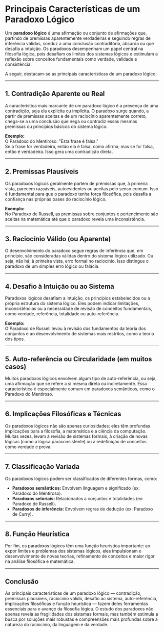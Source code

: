 # Principais Características de um Paradoxo Lógico

Um **paradoxo lógico** é uma afirmação ou conjunto de afirmações que, partindo de premissas aparentemente verdadeiras e seguindo regras de inferência válidas, conduz a uma conclusão contraditória, absurda ou que desafia a intuição. Os paradoxos desempenham um papel central na filosofia lógica, pois desafiam os limites dos sistemas lógicos e estimulam a reflexão sobre conceitos fundamentais como verdade, validade e consistência.

A seguir, destacam-se as principais características de um paradoxo lógico:

---

## 1. **Contradição Aparente ou Real**

A característica mais marcante de um paradoxo lógico é a presença de uma contradição, seja ela explícita ou implícita. O paradoxo surge quando, a partir de premissas aceitas e de um raciocínio aparentemente correto, chega-se a uma conclusão que nega ou contradiz essas mesmas premissas ou princípios básicos do sistema lógico.

**Exemplo:**  
O Paradoxo do Mentiroso: "Esta frase é falsa."  
Se a frase for verdadeira, então ela é falsa, como afirma; mas se for falsa, então é verdadeira. Isso gera uma contradição direta.

---

## 2. **Premissas Plausíveis**

Os paradoxos lógicos geralmente partem de premissas que, à primeira vista, parecem razoáveis, autoevidentes ou aceitas pelo senso comum. Isso é fundamental para que o paradoxo tenha força filosófica, pois desafia a confiança nas próprias bases do raciocínio lógico.

**Exemplo:**  
No Paradoxo de Russell, as premissas sobre conjuntos e pertencimento são aceitas na matemática até que o paradoxo revela uma inconsistência.

---

## 3. **Raciocínio Válido (ou Aparente)**

O desenvolvimento do paradoxo segue regras de inferência que, em princípio, são consideradas válidas dentro do sistema lógico utilizado. Ou seja, não há, à primeira vista, erro formal no raciocínio. Isso distingue o paradoxo de um simples erro lógico ou falácia.

---

## 4. **Desafio à Intuição ou ao Sistema**

Paradoxos lógicos desafiam a intuição, os princípios estabelecidos ou a própria estrutura do sistema lógico. Eles podem indicar limitações, inconsistências ou a necessidade de revisão de conceitos fundamentais, como verdade, referência, totalidade ou auto-referência.

**Exemplo:**  
O Paradoxo de Russell levou à revisão dos fundamentos da teoria dos conjuntos e ao desenvolvimento de sistemas mais restritos, como a teoria dos tipos.

---

## 5. **Auto-referência ou Circularidade (em muitos casos)**

Muitos paradoxos lógicos envolvem algum tipo de auto-referência, ou seja, uma afirmação que se refere a si mesma direta ou indiretamente. Essa característica é especialmente comum em paradoxos semânticos, como o Paradoxo do Mentiroso.

---

## 6. **Implicações Filosóficas e Técnicas**

Os paradoxos lógicos não são apenas curiosidades; eles têm profundas implicações para a filosofia, a matemática e a ciência da computação. Muitas vezes, levam à revisão de sistemas formais, à criação de novas lógicas (como a lógica paraconsistente) ou à redefinição de conceitos como verdade e prova.

---

## 7. **Classificação Variada**

Os paradoxos lógicos podem ser classificados de diferentes formas, como:

- **Paradoxos semânticos:** Envolvem linguagem e significado (ex: Paradoxo do Mentiroso).
- **Paradoxos setoriais:** Relacionados a conjuntos e totalidades (ex: Paradoxo de Russell).
- **Paradoxos de inferência:** Envolvem regras de dedução (ex: Paradoxo de Curry).

---

## 8. **Função Heurística**

Por fim, os paradoxos lógicos têm uma função heurística importante: ao expor limites e problemas dos sistemas lógicos, eles impulsionam o desenvolvimento de novas teorias, refinamento de conceitos e maior rigor na análise filosófica e matemática.

---

## **Conclusão**

As principais características de um paradoxo lógico — contradição, premissas plausíveis, raciocínio válido, desafio ao sistema, auto-referência, implicações filosóficas e função heurística — fazem deles ferramentas essenciais para o avanço da filosofia lógica. O estudo dos paradoxos não apenas revela as fragilidades dos sistemas formais, mas também estimula a busca por soluções mais robustas e compreensões mais profundas sobre a natureza do raciocínio, da linguagem e da verdade.